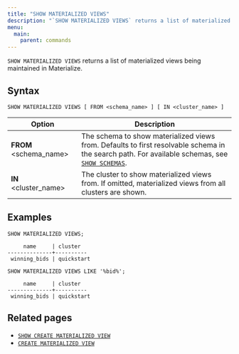 ```yaml
---
title: "SHOW MATERIALIZED VIEWS"
description: "`SHOW MATERIALIZED VIEWS` returns a list of materialized views being maintained in Materialize."
menu:
  main:
    parent: commands
---
```


`SHOW MATERIALIZED VIEWS` returns a list of materialized views being maintained
in Materialize.

## Syntax

```mzsql
SHOW MATERIALIZED VIEWS [ FROM <schema_name> ] [ IN <cluster_name> ]
```

Option                      | Description
----------------------------|------------
**FROM** <schema_name>      | The schema to show materialized views from. Defaults to first resolvable schema in the search path. For available schemas, see [`SHOW SCHEMAS`](../show-schemas).
**IN** <cluster_name>       | The cluster to show materialized views from. If omitted, materialized views from all clusters are shown.

## Examples

```mzsql
SHOW MATERIALIZED VIEWS;
```

```nofmt
     name     | cluster
--------------+----------
 winning_bids | quickstart
```

```mzsql
SHOW MATERIALIZED VIEWS LIKE '%bid%';
```

```nofmt
     name     | cluster
--------------+----------
 winning_bids | quickstart
```

## Related pages

- [`SHOW CREATE MATERIALIZED VIEW`](../show-create-materialized-view)
- [`CREATE MATERIALIZED VIEW`](../create-materialized-view)
